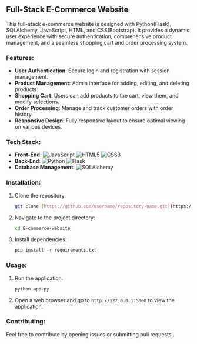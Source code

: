 ## Full-Stack E-Commerce Website

This full-stack e-commerce website is designed with Python(Flask), SQLAlchemy, JavaScript, HTML, and CSS(Bootstrap). It provides a dynamic user experience with secure authentication, comprehensive product management, and a seamless shopping cart and order processing system.

### Features:
- **User Authentication**: Secure login and registration with session management.
- **Product Management**: Admin interface for adding, editing, and deleting products.
- **Shopping Cart**: Users can add products to the cart, view them, and modify selections.
- **Order Processing**: Manage and track customer orders with order history.
- **Responsive Design**: Fully responsive layout to ensure optimal viewing on various devices.

### Tech Stack:
- **Front-End**: ![JavaScript](https://img.shields.io/badge/JavaScript-F7DF1C?style=flat-square&logo=javascript&logoColor=black)
![HTML5](https://img.shields.io/badge/HTML5-E34F26?style=flat-square&logo=html5&logoColor=white)
![CSS3](https://img.shields.io/badge/CSS3-1572B6?style=flat-square&logo=css3&logoColor=white)
- **Back-End**: ![Python](https://img.shields.io/badge/Python-3776AB?style=flat-square&logo=python&logoColor=white)
![Flask](https://img.shields.io/badge/Flask-000000?style=flat-square&logo=flask&logoColor=white)
- **Database Management**: ![SQLAlchemy](https://img.shields.io/badge/SQLAlchemy-003B57?style=flat-square&logo=sqlalchemy&logoColor=white)

### Installation:
1. Clone the repository:
   ```bash
   git clone [https://github.com/username/repository-name.git](https://github.com/ZainMirza-2004/E-commerce-website.git)
   ```
2. Navigate to the project directory:
   ```bash
   cd E-commerce-website
   ```
3. Install dependencies:
   ```bash
   pip install -r requirements.txt
   ```

### Usage:
1. Run the application:
   ```bash
   python app.py
   ```
2. Open a web browser and go to `http://127.0.0.1:5000` to view the application.

### Contributing:
Feel free to contribute by opening issues or submitting pull requests.
